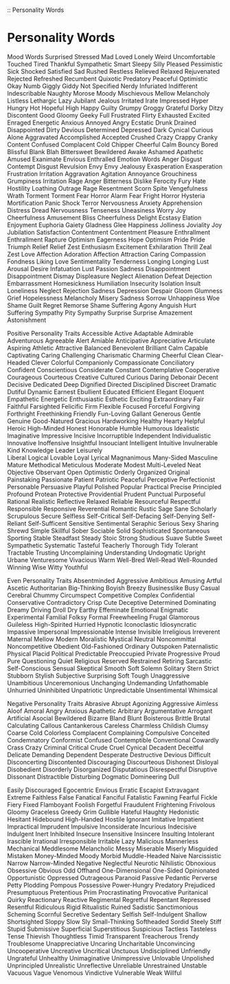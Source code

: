 :: Personality Words
# Personality Words

Mood Words
Surprised
Stressed
Mad
Loved
Lonely
Weird
Uncomfortable
Touched
Tired
Thankful
Sympathetic
Smart
Sleepy
Silly
Pleased
Pessimistic
Sick
Shocked
Satisfied
Sad
Rushed
Restless
Relieved
Relaxed
Rejuvenated
Rejected
Refreshed
Recumbent
Quixotic
Predatory
Peaceful
Optimistic
Okay
Numb
Giggly
Giddy
Not Specified
Nerdy
Infuriated
Indifferent
Indescribable
Naughty
Morose
Moody
Mischievous
Mellow
Melancholy
Listless
Lethargic
Lazy
Jubilant
Jealous
Irritated
Irate
Impressed
Hyper
Hungry
Hot
Hopeful
High
Happy
Guilty
Grumpy
Groggy
Grateful
Dorky
Ditzy
Discontent
Good
Gloomy
Geeky
Full
Frustrated
Flirty
Exhausted
Excited
Enraged
Energetic
Anxious
Annoyed
Angry
Ecstatic
Drunk
Drained
Disappointed
Dirty
Devious
Determined
Depressed
Dark
Cynical
Curious
Alone
Aggravated
Accomplished
Accepted
Crushed
Crazy
Crappy
Cranky
Content
Confused
Complacent
Cold
Chipper
Cheerful
Calm
Bouncy
Bored
Blissful
Blank
Blah
Bittersweet
Bewildered
Awake
Ashamed
Apathetic
Amused
Exanimate
Envious
Enthralled
Emotion Words
Anger
Disgust
Contempt
Disgust
Revulsion
Envy
Envy
Jealousy
Exasperation
Exasperation
Frustration
Irritation
Aggravation
Agitation
Annoyance
Grouchiness
Grumpiness
Irritation
Rage
Anger
Bitterness
Dislike
Ferocity
Fury
Hate
Hostility
Loathing
Outrage
Rage
Resentment
Scorn
Spite
Vengefulness
Wrath
Torment
Torment
Fear
Horror
Alarm
Fear
Fright
Horror
Hysteria
Mortification
Panic
Shock
Terror
Nervousness
Anxiety
Apprehension
Distress
Dread
Nervousness
Tenseness
Uneasiness
Worry
Joy
Cheerfulness
Amusement
Bliss
Cheerfulness
Delight
Ecstasy
Elation
Enjoyment
Euphoria
Gaiety
Gladness
Glee
Happiness
Jolliness
Joviality
Joy
Jubilation
Satisfaction
Contentment
Contentment
Pleasure
Enthrallment
Enthrallment
Rapture
Optimism
Eagerness
Hope
Optimism
Pride
Pride
Triumph
Relief
Relief
Zest
Enthusiasm
Excitement
Exhilaration
Thrill
Zeal
Zest
Love
Affection
Adoration
Affection
Attraction
Caring
Compassion
Fondness
Liking
Love
Sentimentality
Tenderness
Longing
Longing
Lust
Arousal
Desire
Infatuation
Lust
Passion
Sadness
Disappointment
Disappointment
Dismay
Displeasure
Neglect
Alienation
Defeat
Dejection
Embarrassment
Homesickness
Humiliation
Insecurity
Isolation
Insult
Loneliness
Neglect
Rejection
Sadness
Depression
Despair
Gloom
Glumness
Grief
Hopelessness
Melancholy
Misery
Sadness
Sorrow
Unhappiness
Woe
Shame
Guilt
Regret
Remorse
Shame
Suffering
Agony
Anguish
Hurt
Suffering
Sympathy
Pity
Sympathy
Surprise
Surprise
Amazement
Astonishment

Positive Personality Traits
Accessible
Active
Adaptable
Admirable
Adventurous
Agreeable
Alert
Amiable
Anticipative
Appreciative
Articulate
Aspiring
Athletic
Attractive
Balanced
Benevolent
Brilliant
Calm
Capable
Captivating
Caring
Challenging
Charismatic
Charming
Cheerful
Clean
Clear-Headed
Clever
Colorful
Companionly
Compassionate
Conciliatory
Confident
Conscientious
Considerate
Constant
Contemplative
Cooperative
Courageous
Courteous
Creative
Cultured
Curious
Daring
Debonair
Decent
Decisive
Dedicated
Deep
Dignified
Directed
Disciplined
Discreet
Dramatic
Dutiful
Dynamic
Earnest
Ebullient
Educated
Efficient
Elegant
Eloquent
Empathetic
Energetic
Enthusiastic
Esthetic
Exciting
Extraordinary
Fair
Faithful
Farsighted
Felicific
Firm
Flexible
Focused
Forceful
Forgiving
Forthright
Freethinking
Friendly
Fun-Loving
Gallant
Generous
Gentle
Genuine
Good-Natured
Gracious
Hardworking
Healthy
Hearty
Helpful
Heroic
High-Minded
Honest
Honorable
Humble
Humorous
Idealistic
Imaginative
Impressive
Incisive
Incorruptible
Independent
Individualistic
Innovative
Inoffensive
Insightful
Insouciant
Intelligent
Intuitive
Invulnerable
Kind
Knowledge
Leader
Leisurely	
Liberal
Logical
Lovable
Loyal
Lyrical
Magnanimous
Many-Sided
Masculine
Mature
Methodical
Meticulous
Moderate
Modest
Multi-Leveled
Neat
Objective
Observant
Open
Optimistic
Orderly
Organized
Original
Painstaking
Passionate
Patient
Patriotic
Peaceful
Perceptive
Perfectionist
Personable
Persuasive
Playful
Polished
Popular
Practical
Precise
Principled
Profound
Protean
Protective
Providential
Prudent
Punctual
Purposeful
Rational
Realistic
Reflective
Relaxed
Reliable
Resourceful
Respectful
Responsible
Responsive
Reverential
Romantic
Rustic
Sage
Sane
Scholarly
Scrupulous
Secure
Selfless
Self-Critical
Self-Defacing
Self-Denying
Self-Reliant
Self-Sufficent
Sensitive
Sentimental
Seraphic
Serious
Sexy
Sharing
Shrewd
Simple
Skillful
Sober
Sociable
Solid
Sophisticated
Spontaneous
Sporting
Stable
Steadfast
Steady
Stoic
Strong
Studious
Suave
Subtle
Sweet
Sympathetic
Systematic
Tasteful
Teacherly
Thorough
Tidy
Tolerant
Tractable
Trusting
Uncomplaining
Understanding
Undogmatic
Upright
Urbane
Venturesome
Vivacious
Warm
Well-Bred
Well-Read
Well-Rounded
Winning
Wise
Witty
Youthful

Even Personality Traits
Absentminded
Aggressive
Ambitious
Amusing
Artful
Ascetic
Authoritarian
Big-Thinking
Boyish
Breezy
Businesslike
Busy
Casual
Cerebral
Chummy
Circumspect
Competitive
Complex
Confidential
Conservative
Contradictory
Crisp
Cute
Deceptive
Determined
Dominating
Dreamy
Driving
Droll
Dry
Earthy
Effeminate
Emotional
Enigmatic
Experimental
Familial
Folksy
Formal
Freewheeling
Frugal
Glamorous
Guileless
High-Spirited
Hurried
Hypnotic
Iconoclastic
Idiosyncratic
Impassive
Impersonal
Impressionable
Intense
Invisible
Irreligious
Irreverent
Maternal	Mellow
Modern
Moralistic
Mystical
Neutral
Noncommittal
Noncompetitive
Obedient
Old-Fashioned
Ordinary
Outspoken
Paternalistic
Physical
Placid
Political
Predictable
Preoccupied
Private
Progressive
Proud
Pure
Questioning
Quiet
Religious
Reserved
Restrained
Retiring
Sarcastic
Self-Conscious
Sensual
Skeptical
Smooth
Soft
Solemn
Solitary
Stern
Strict
Stubborn
Stylish
Subjective
Surprising
Soft
Tough
Unaggressive
Unambitious
Unceremonious
Unchanging
Undemanding
Unfathomable
Unhurried
Uninhibited
Unpatriotic
Unpredictable
Unsentimental
Whimsical

Negative Personality Traits
Abrasive
Abrupt
Agonizing
Aggressive
Aimless
Aloof
Amoral
Angry
Anxious
Apathetic
Arbitrary
Argumentative
Arrogant
Artificial
Asocial
Bewildered
Bizarre
Bland
Blunt
Boisterous
Brittle
Brutal
Calculating
Callous
Cantankerous
Careless
Charmless
Childish
Clumsy
Coarse
Cold
Colorless
Complacent
Complaining
Compulsive
Conceited
Condemnatory
Conformist
Confused
Contemptible
Conventional
Cowardly
Crass
Crazy
Criminal
Critical
Crude
Cruel
Cynical
Decadent
Deceitful
Delicate
Demanding
Dependent
Desperate
Destructive
Devious
Difficult
Disconcerting
Discontented
Discouraging
Discourteous
Dishonest
Disloyal
Disobedient
Disorderly
Disorganized
Disputatious
Disrespectful
Disruptive
Dissonant
Distractible
Disturbing
Dogmatic
Domineering
Dull

Easily Discouraged
Egocentric
Envious
Erratic
Escapist
Extravagant
Extreme
Faithless
False
Fanatical
Fanciful
Fatalistic
Fawning
Fearful
Fickle
Fiery
Fixed
Flamboyant
Foolish
Forgetful
Fraudulent
Frightening
Frivolous
Gloomy
Graceless
Greedy
Grim
Gullible
Hateful
Haughty
Hedonistic
Hesitant
Hidebound
High-Handed
Hostile
Ignorant
Imitative
Impatient
Impractical
Imprudent
Impulsive
Inconsiderate
Incurious
Indecisive
Indulgent
Inert
Inhibited
Insecure
Insensitive
Insincere
Insulting
Intolerant
Irascible
Irrational
Irresponsible
Irritable
Lazy
Malicious
Mannerless
Mechanical
Meddlesome
Melancholic
Messy
Miserable
Miserly
Misguided
Mistaken
Money-Minded
Moody
Morbid
Muddle-Headed
Naive
Narcissistic
Narrow
Narrow-Minded
Negative
Neglectful
Neurotic
Nihilistic
Obnoxious
Obsessive
Obvious
Odd
Offhand
One-Dimensional
One-Sided
Opinionated
Opportunistic
Oppressed
Outrageous
Paranoid
Passive
Pedantic
Perverse
Petty
Plodding
Pompous
Possessive
Power-Hungry
Predatory
Prejudiced
Presumptuous
Pretentious
Prim
Procrastinating
Provocative
Puritanical
Quirky
Reactionary
Reactive
Regimental
Regretful
Repentant
Repressed
Resentful
Ridiculous
Rigid
Ritualistic
Ruined
Sadistic
Sanctimonious
Scheming
Scornful
Secretive
Sedentary
Selfish
Self-Indulgent
Shallow
Shortsighted
Sloppy
Slow
Sly
Small-Thinking
Softheaded
Sordid
Steely
Stiff
Stupid
Submissive
Superficial
Superstitious
Suspicious
Tactless
Tasteless
Tense
Thievish
Thoughtless
Timid
Transparent
Treacherous
Trendy
Troublesome
Unappreciative
Uncaring
Uncharitable
Unconvincing
Uncooperative
Uncreative
Uncritical
Unctuous
Undisciplined
Unfriendly
Ungrateful
Unhealthy
Unimaginative
Unimpressive
Unlovable
Unpolished
Unprincipled
Unrealistic
Unreflective
Unreliable
Unrestrained
Unstable
Vacuous
Vague
Venomous
Vindictive
Vulnerable
Weak
Willful
